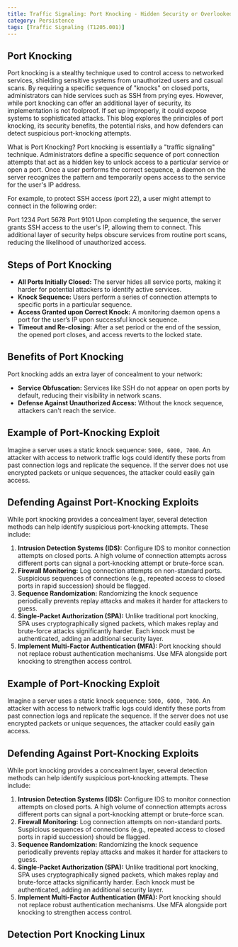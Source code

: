 ```yaml
---
title: Traffic Signaling: Port Knocking - Hidden Security or Overlooked Threat?
category: Persistence
tags: [Traffic Signaling (T1205.001)]
---
```

## Port Knocking
Port knocking is a stealthy technique used to control access to networked services, shielding sensitive systems from unauthorized users and casual scans. By requiring a specific sequence of "knocks" on closed ports, administrators can hide services such as SSH from prying eyes. However, while port knocking can offer an additional layer of security, its implementation is not foolproof. If set up improperly, it could expose systems to sophisticated attacks. This blog explores the principles of port knocking, its security benefits, the potential risks, and how defenders can detect suspicious port-knocking attempts.

What is Port Knocking?
Port knocking is essentially a "traffic signaling" technique. Administrators define a specific sequence of port connection attempts that act as a hidden key to unlock access to a particular service or open a port. Once a user performs the correct sequence, a daemon on the server recognizes the pattern and temporarily opens access to the service for the user's IP address.

For example, to protect SSH access (port 22), a user might attempt to connect in the following order:

Port 1234
Port 5678
Port 9101
Upon completing the sequence, the server grants SSH access to the user's IP, allowing them to connect. This additional layer of security helps obscure services from routine port scans, reducing the likelihood of unauthorized access.
## Steps of Port Knocking
-   **All Ports Initially Closed:** The server hides all service ports, making it harder for potential attackers to identify active services.
-   **Knock Sequence:** Users perform a series of connection attempts to specific ports in a particular sequence.
-   **Access Granted upon Correct Knock:** A monitoring daemon opens a port for the user’s IP upon successful knock sequence.
-   **Timeout and Re-closing:** After a set period or the end of the session, the opened port closes, and access reverts to the locked state.
 
 ## Benefits of Port Knocking

Port knocking adds an extra layer of concealment to your network:

-   **Service Obfuscation:** Services like SSH do not appear on open ports by default, reducing their visibility in network scans.
-   **Defense Against Unauthorized Access:** Without the knock sequence, attackers can't reach the service.

## Example of Port-Knocking Exploit

Imagine a server uses a static knock sequence: `5000, 6000, 7000`. An attacker with access to network traffic logs could identify these ports from past connection logs and replicate the sequence. If the server does not use encrypted packets or unique sequences, the attacker could easily gain access.

## Defending Against Port-Knocking Exploits

While port knocking provides a concealment layer, several detection methods can help identify suspicious port-knocking attempts. These include:

1.  **Intrusion Detection Systems (IDS):** Configure IDS to monitor connection attempts on closed ports. A high volume of connection attempts across different ports can signal a port-knocking attempt or brute-force scan.
2.  **Firewall Monitoring:** Log connection attempts on non-standard ports. Suspicious sequences of connections (e.g., repeated access to closed ports in rapid succession) should be flagged.
3.  **Sequence Randomization:** Randomizing the knock sequence periodically prevents replay attacks and makes it harder for attackers to guess.
4.  **Single-Packet Authorization (SPA):** Unlike traditional port knocking, SPA uses cryptographically signed packets, which makes replay and brute-force attacks significantly harder. Each knock must be authenticated, adding an additional security layer.
5.  **Implement Multi-Factor Authentication (MFA):** Port knocking should not replace robust authentication mechanisms. Use MFA alongside port knocking to strengthen access control.


## Example of Port-Knocking Exploit

Imagine a server uses a static knock sequence: `5000, 6000, 7000`. An attacker with access to network traffic logs could identify these ports from past connection logs and replicate the sequence. If the server does not use encrypted packets or unique sequences, the attacker could easily gain access.

## Defending Against Port-Knocking Exploits

While port knocking provides a concealment layer, several detection methods can help identify suspicious port-knocking attempts. These include:

1.  **Intrusion Detection Systems (IDS):** Configure IDS to monitor connection attempts on closed ports. A high volume of connection attempts across different ports can signal a port-knocking attempt or brute-force scan.
2.  **Firewall Monitoring:** Log connection attempts on non-standard ports. Suspicious sequences of connections (e.g., repeated access to closed ports in rapid succession) should be flagged.
3.  **Sequence Randomization:** Randomizing the knock sequence periodically prevents replay attacks and makes it harder for attackers to guess.
4.  **Single-Packet Authorization (SPA):** Unlike traditional port knocking, SPA uses cryptographically signed packets, which makes replay and brute-force attacks significantly harder. Each knock must be authenticated, adding an additional security layer.
5.  **Implement Multi-Factor Authentication (MFA):** Port knocking should not replace robust authentication mechanisms. Use MFA alongside port knocking to strengthen access control.

## Detection Port Knocking Linux